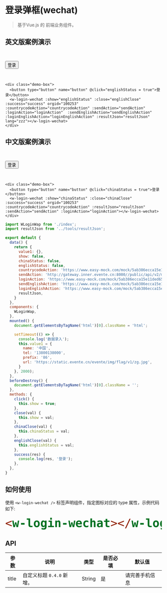 # 登录弹框(wechat)
> 基于Vue.js 的 前端业务组件。


## 英文版案例演示

<div class="demo-box">
  <button type="button" name="button" @click="englishStatus = true">登录</button>
  <w-login-wechat :domain="domain" :value="value1" :show="englishStatus" :close="englishClose" :success="success" orgid="100253" :countrycodeAction="countrycodeAction" :sendAction="sendAction" :loginAction="loginAction" :sendEnglishAction="sendEnglishAction" :loginEnglishAction="loginEnglishAction" :resultJson="resultJson"  lang="zzz"></w-login-wechat>
</div>


``` vue
<div class="demo-box">
  <button type="button" name="button" @click="englishStatus = true">登录</button>
  <w-login-wechat :show="englishStatus" :close="englishClose" :success="success" orgid="100253" :countrycodeAction="countrycodeAction" :sendAction="sendAction" :loginAction="loginAction"  :sendEnglishAction="sendEnglishAction" :loginEnglishAction="loginEnglishAction" :resultJson="resultJson"  lang="zzz"></w-login-wechat>
</div>
```

## 中文版案例演示

<div class="demo-box">
  <button type="button" name="button" @click="chinaStatus = true">登录</button>
  <w-login-wechat :value="value1" :show="chinaStatus" :close="chinaClose" :success="success" orgid="100253" :countrycodeAction="countrycodeAction" :resultJson="resultJson" :sendAction="sendAction" :loginAction="loginAction"></w-login-wechat>
</div>

``` vue
<div class="demo-box">
  <button type="button" name="button" @click="chinaStatus = true">登录</button>
  <w-login-wechat :show="chinaStatus" :close="chinaClose" :success="success" orgid="100253" :countrycodeAction="countrycodeAction" :resultJson="resultJson" :sendAction="sendAction" :loginAction="loginAction"></w-login-wechat>
</div>
```

``` js
import WLoginWap from './index';
import resultJson from '../tools/resultJson';

export default {
  data() {
    return {
      value1: {},
      show: false,
      chinaStatus: false,
      englishStatus: false,
      countrycodeAction: 'https://www.easy-mock.com/mock/5ab386ecca15e11ded65b593/chinese/countrycode',
      sendAction: 'http://gateway.inner.evente.cn:8000//public/api/v2/message/verification/send',
      loginAction: 'https://www.easy-mock.com/mock/5ab386ecca15e11ded65b593/chinese/login',
      sendEnglishAction: 'https://www.easy-mock.com/mock/5ab386ecca15e11ded65b593/chinese/smssend',
      loginEnglishAction: 'https://www.easy-mock.com/mock/5ab386ecca15e11ded65b593/chinese/login',
      resultJson,
    }
  },
  components: {
    WLoginWap,
  },
  mounted() {
    document.getElementsByTagName('html')[0].className = 'html';

    setTimeout(() => {
      console.log('数据录入');
      this.value1 = {
        name: '中国',
        tel: '13800138000',
        prefix: '86',
        url: 'https://static.evente.cn/evente/img/flag/v1/zg.jpg',
      }
    }, 2000);
  },
  beforeDestroy() {
    document.getElementsByTagName('html')[0].className = '';
  },
  methods: {
    click() {
      this.show = true;
    },
    close(val) {
      this.show = val;
    },
    chinaClose(val) {
      this.chinaStatus = val;
    },
    englishClose(val) {
      this.englishStatus = val;
    },
    success(res) {
      console.log(res, '登录');
    },
  },
}
```

## 如何使用

使用 `<w-login-wechat />` 标签声明组件，指定图标对应的 type 属性，示例代码如下:

```` html
<w-login-wechat></w-login-wechat>
````

## API

|参数|说明|类型|是否必填|默认值|
|---|----|---|-------|-----|
|title|自定义标题 `0.4.0` 新增。|String|是|请完善手机信息|

<script>
import WLoginWechat from './index';
import resultJson from '../tools/resultJson';

export default {
  data() {
    return {
      value1: {},
      show: false,
      chinaStatus: false,
      englishStatus: false,
      domain: '',
      countrycodeAction: 'https://www.easy-mock.com/mock/5ab386ecca15e11ded65b593/chinese/countrycode',
      sendAction: 'http://gateway.inner.evente.cn:8000/public/api/v2/message/verification/send',
      loginAction: 'http://gateway.inner.evente.cn:8000/account/api/account/user/quick/login',
      sendEnglishAction: 'https://www.easy-mock.com/mock/5ab386ecca15e11ded65b593/chinese/smssend',
      loginEnglishAction: 'https://www.easy-mock.com/mock/5ab386ecca15e11ded65b593/chinese/login',
      oauthType: 'login',
      resultJson,
    }
  },
  components: {
    WLoginWechat,
  },
  mounted() {
    document.getElementsByTagName('html')[0].className = 'html';

    // setTimeout(() => {
    //   console.log('数据录入');
    //   this.value1 = {
    //     name: '中国',
    //     tel: '13800138000',
    //     prefix: '86',
    //     url: 'https://static.evente.cn/evente/img/flag/v1/zg.jpg',
    //   }
    // }, 2000);
  },
  beforeDestroy() {
    document.getElementsByTagName('html')[0].className = '';
  },
  methods: {
    click() {
      this.show = true;
    },
    close(val) {
      this.show = val;
    },
    chinaClose(val) {
      this.chinaStatus = val;
    },
    englishClose(val) {
      this.englishStatus = val;
    },
    success(res) {
      console.log(res, '登录');
    },
  },
}
</script>
<style lang="scss" scope>
@import './style/login.scss';

.html {
  font-size: 37.5px;

  & .navbar {
    height: 34px;
    box-sizing: content-box;
    line-height: 34px;
    padding: 12px 24px;

    & a {
      line-height: 32px;
    }

    & .site-name {
      font-size: 30px;
    }

    & .links {
      right: 24px;
      top: 12px;
      line-height: 32px;
    }
  }

  & .sidebar {
    width: 32%;
    top: 57.6px;
  }

  & .page {
    padding-left: 32%;
  }

  & h1 {
    font-size: 42px;
  }

  & h2 {
    font-size: 38px;
  }

  & pre,
  & pre[class*="language-"] {
    padding: 20px 24px;

    &::before {
      font-size: 16px;
    }
  }

  & blockquote {
    font-size: 20px;
  }

  & .content code {
    padding: 4px 8px;
  }

  & .search-box input {
    height: 32px;
    width: 200px;
    padding: 0 8px 0 32px;
    background-size: 20px;
    background-position: 6px 6px;
  }
}

.demo-box {
  padding: 30px 0;
}

</style>
